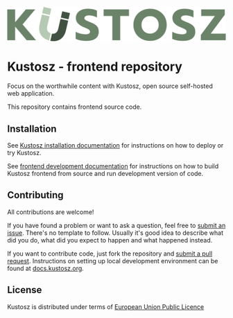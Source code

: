 [![Kustosz](./kustosz_logo.svg)](https://www.kustosz.org)

# Kustosz - frontend repository

Focus on the worthwhile content with Kustosz, open source self-hosted web application.

This repository contains frontend source code.

## Installation

See [Kustosz installation documentation](https://docs.kustosz.org/en/stable/installation.html) for instructions on how to deploy or try Kustosz.

See [frontend development documentation](https://docs.kustosz.org/en/stable/development/frontend.html) for instructions on how to build Kustosz frontend from source and run development version of code.

## Contributing

All contributions are welcome!

If you have found a problem or want to ask a question, feel free to [submit an issue](https://github.com/KustoszApp/web-ui/issues). There's no template to follow. Usually it's good idea to describe what did you do, what did you expect to happen and what happened instead.

If you want to contribute code, just fork the repository and [submit a pull request](https://github.com/KustoszApp/web-ui/pulls). Instructions on setting up local development environment can be found at [docs.kustosz.org](https://docs.kustosz.org/en/stable/development/frontend.html).

## License

Kustosz is distributed under terms of [European Union Public Licence](https://joinup.ec.europa.eu/collection/eupl/eupl-text-eupl-12)
